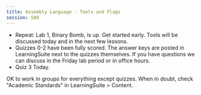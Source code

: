 ```yaml
---
title: Assembly Language - Tools and Flags
session: S08
---
```


* Repeat: Lab 1, Binary Bomb, is up. Get started early. Tools will be discussed today and in the next few lessons.
* Quizzes 0-2 have been fully scored. The answer keys are posted in LearningSuite next to the quizzes themselves. If you have questions we can discuss in the Friday lab period or in office hours.
* Quiz 3 Today.

OK to work in groups for everything except quizzes. When in doubt, check "Academic Standards" in LearningSuite > Content.